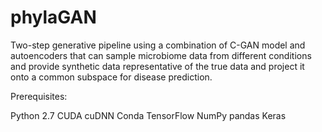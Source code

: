# phylaGAN

Two-step generative pipeline using a combination of C-GAN model and autoencoders that can sample microbiome data from different conditions and provide synthetic data representative of the true data and project it onto a common subspace for disease prediction.

Prerequisites:

Python 2.7
CUDA
cuDNN
Conda
TensorFlow
NumPy pandas
Keras

